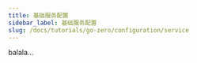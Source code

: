 ```yaml
---
title: 基础服务配置
sidebar_label: 基础服务配置
slug: /docs/tutorials/go-zero/configuration/service
---
```

balala...